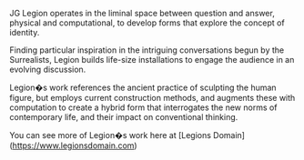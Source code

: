 JG Legion operates in the liminal space between question and answer, physical and computational, to develop forms that explore the concept of identity.Finding particular inspiration in the intriguing conversations begun by the Surrealists, Legion builds life-size installations to engage the audience in an evolving discussion.Legion�s work references the ancient practice of sculpting the human figure, but employs current construction methods, and augments these with computation to create a hybrid form that interrogates the new norms of contemporary life, and their impact on conventional thinking.You can see more of Legion�s work here at [Legions Domain] (https://www.legionsdomain.com)